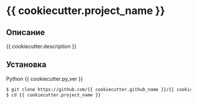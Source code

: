# {{ cookiecutter.project_name }}

## Описание

{{ cookiecutter.description }}

## Установка

Python {{ cookiecutter.py_ver }}

```bash
$ git clone https://github.com/{{ cookiecutter.github_name }}/{{ cookiecutter.project_name }}.git
$ cd {{ cookiecutter.project_name }}
```
